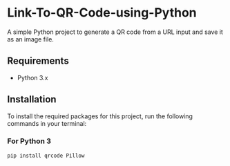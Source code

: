 # Link-To-QR-Code-using-Python

A simple Python project to generate a QR code from a URL input and save it as an image file.

## Requirements

- Python 3.x

## Installation

To install the required packages for this project, run the following commands in your terminal:

### For Python 3
```bash
pip install qrcode Pillow

